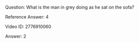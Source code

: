 Question: What is the man in grey doing as he sat on the sofa?

Reference Answer: 4

Video ID: 2776910060

Answer: 2

